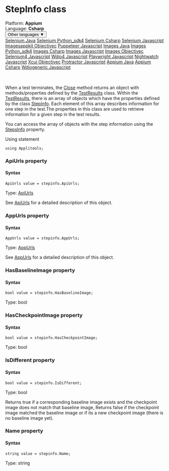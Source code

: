 # StepInfo class
<div class='platform-bar-container-div'><div class='platform-bar-div'>Platform:  <b> Appium</b>
</div><div class='platform-bar-div'>Language: <b>Csharp</b></div><div class='dropdown-button-container-div'><button class='sdk-language-dropdown-button'>Other languages ▼</button><div class='dropdown-content'>
<a href='../../selenium/java/stepinfo'>Selenium Java</a>
<a href='../../selenium/python_sdk4/stepinfo'>Selenium Python_sdk4</a>
<a href='../../selenium/csharp/stepinfo'>Selenium Csharp</a>
<a href='../../selenium/javascript/stepinfo'>Selenium Javascript</a>
<a href='../../imagesappkit/objectivec/stepinfo'>Imagesappkit Objectivec</a>
<a href='../../puppeteer/javascript/stepinfo'>Puppeteer Javascript</a>
<a href='../../images/java/stepinfo'>Images Java</a>
<a href='../../images/python_sdk4/stepinfo'>Images Python_sdk4</a>
<a href='../../images/csharp/stepinfo'>Images Csharp</a>
<a href='../../images/javascript/stepinfo'>Images Javascript</a>
<a href='../../images/objectivec/stepinfo'>Images Objectivec</a>
<a href='../../selenium4/javascript/stepinfo'>Selenium4 Javascript</a>
<a href='../../wdio4/javascript/stepinfo'>Wdio4 Javascript</a>
<a href='../../playwright/javascript/stepinfo'>Playwright Javascript</a>
<a href='../../nightwatch/javascript/stepinfo'>Nightwatch Javascript</a>
<a href='../../xcui/objectivec/stepinfo'>Xcui Objectivec</a>
<a href='../../protractor/javascript/stepinfo'>Protractor Javascript</a>
<a href='../../appium/java/stepinfo'>Appium Java</a>
<a href='../../appium/csharp/stepinfo'>Appium Csharp</a>
<a href='../../wdiogeneric/javascript/stepinfo'>Wdiogeneric Javascript</a>
</div></div><br /><br /></div>




When a test terminates, the [Close](./eyes#close-method) method returns an object with methods/properties defined by the [TestResults](./testresults) class. Within the [TestResults](./testresults), there is an array of objects which have the properties defined by the class [StepInfo](#). Each element of this array describes information for one step in the test.The properties in this class are used to retrieve information for a given step in the test results.

You can access the array of objects with the step information using the [StepsInfo](./testresults#stepsinfo-property) property.

Using statement

    using Applitools;
    	


### ApiUrls property
#### Syntax


    ApiUrls value = stepinfo.ApiUrls;
    

Type: [ApiUrls](./apiurls)

See [ApiUrls](./apiurls) for a detailed description of this object.

### AppUrls property
#### Syntax


    AppUrls value = stepinfo.AppUrls;
    

Type: [AppUrls](./appurls)

See [AppUrls](./appurls) for a detailed description of this object.

### HasBaselineImage property
#### Syntax


    bool value = stepinfo.HasBaselineImage;
    

Type: bool

### HasCheckpointImage property
#### Syntax


    bool value = stepinfo.HasCheckpointImage;
    

Type: bool

### IsDifferent property
#### Syntax


    bool value = stepinfo.IsDifferent;
    

Type: bool

Returns true if a corresponding baseline image exists and the checkpoint image does not match that baseline image, Returns false if the checkpoint image matched the baseline image or if its a new checkpoint image (there is no baseline image yet).

### Name property
#### Syntax


    string value = stepinfo.Name;
    

Type: string
